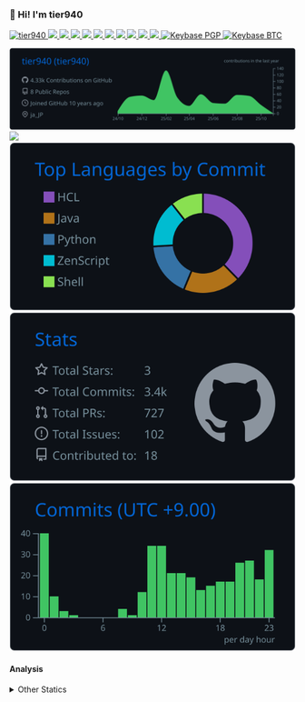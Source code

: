 ### 👋 Hi! I'm tier940

<p align="left"> 
  <a href="https://github.com/tier940/tier940/">
    <img src="https://komarev.com/ghpvc/?username=tier940" alt="tier940" />
  </a>
  <a href="http://twitter.com/tier940">
    <img height="20" src="https://img.shields.io/twitter/follow/tier940?label=Twitter&logo=twitter&style=flat" />
  </a>
  <a href="https://github.com/tier940">
    <img height="20" src="https://img.shields.io/github/followers/tier940?label=follow&logo=github&style=flat" />
  </a>
  <a href="https://www.reddit.com/user/tier940">
    <img height="20" src="https://img.shields.io/reddit/user-karma/combined/tier940?label=Reddit&logo=reddit&style=flat" />
  </a>
  <a href="https://stackoverflow.com/users/17317833/tier940">
    <img height="20" src="https://img.shields.io/stackexchange/stackoverflow/r/17317833?label=StackOverflow&logo=stack-overflow&style=flat" />
  </a>
  <a href="https://zenn.dev/tier940">
    <img height="20" src="https://zenn.badge.nikaera.com/s/tier940/likes" />
  </a>
  <a href="https://zenn.dev/tier940">
    <img height="20" src="https://zenn.badge.nikaera.com/s/tier940/followers" />
  </a>
  <a href="https://zenn.dev/tier940">
    <img height="20" src="https://zenn.badge.nikaera.com/s/tier940/articles" />
  </a>
  <a href="http://qiita.com/tier940">
    <img height="20" src="https://qiita-badge.apiapi.app/s/tier940/posts.svg" />
  </a>
  <a href="http://qiita.com/tier940">
    <img height="20" src="https://qiita-badge.apiapi.app/s/tier940/contributions.svg" />
  </a>
  <a href="https://github.com/tier940/tier940/">
    <img height="20" src="https://github.com/tier940/tier940/actions/workflows/main.yml/badge.svg" />
  </a>
  <a href="https://keybase.io/tier940">
    <img alt="Keybase PGP" src="https://img.shields.io/keybase/pgp/tier940">
  </a>
  <a href="https://keybase.io/tier940">
    <img alt="Keybase BTC" src="https://img.shields.io/keybase/btc/tier940">
  </a>
</p>

[![](https://raw.githubusercontent.com/tier940/tier940/main/profile-summary-card-output/github_dark/0-profile-details.svg)](https://github.com/vn7n24fzkq/github-profile-summary-cards)
[![](https://raw.githubusercontent.com/tier940/tier940/main/profile-summary-card-output/github_dark/1-repos-per-language.svg)](https://github.com/vn7n24fzkq/github-profile-summary-cards) [![](https://raw.githubusercontent.com/tier940/tier940/main/profile-summary-card-output/github_dark/2-most-commit-language.svg)](https://github.com/vn7n24fzkq/github-profile-summary-cards)
[![](https://raw.githubusercontent.com/tier940/tier940/main/profile-summary-card-output/github_dark/3-stats.svg)](https://github.com/vn7n24fzkq/github-profile-summary-cards) [![](https://raw.githubusercontent.com/tier940/tier940/main/profile-summary-card-output/github_dark/4-productive-time.svg)](https://github.com/vn7n24fzkq/github-profile-summary-cards)


#### Analysis
<!-- <img height="150" src="https://github.com/tier940/tier940/blob/master/images/stat.svg" alt="Alternative Text"/> -->

<details>
  <summary>Other Statics</summary>
  <!--START_SECTION:waka-->
![Code Time](http://img.shields.io/badge/Code%20Time-4%2C450%20hrs%2045%20mins-blue)

**🐱 My GitHub Data** 

> 📦 35.2 kB Used in GitHub's Storage 
 > 
> 💼 Opted to Hire
 > 
> 📜 8 Public Repositories 
 > 
> 🔑 5 Private Repositories 
 > 
**I'm an Early 🐤** 

```text
🌞 Morning                2544 commits        ████░░░░░░░░░░░░░░░░░░░░░   16.40 % 
🌆 Daytime                5657 commits        █████████░░░░░░░░░░░░░░░░   36.47 % 
🌃 Evening                5688 commits        █████████░░░░░░░░░░░░░░░░   36.67 % 
🌙 Night                  1621 commits        ███░░░░░░░░░░░░░░░░░░░░░░   10.45 % 
```
📅 **I'm Most Productive on Saturday** 

```text
Monday                   1537 commits        ██░░░░░░░░░░░░░░░░░░░░░░░   09.91 % 
Tuesday                  2527 commits        ████░░░░░░░░░░░░░░░░░░░░░   16.29 % 
Wednesday                1889 commits        ███░░░░░░░░░░░░░░░░░░░░░░   12.18 % 
Thursday                 1627 commits        ███░░░░░░░░░░░░░░░░░░░░░░   10.49 % 
Friday                   2170 commits        ███░░░░░░░░░░░░░░░░░░░░░░   13.99 % 
Saturday                 2932 commits        █████░░░░░░░░░░░░░░░░░░░░   18.90 % 
Sunday                   2828 commits        █████░░░░░░░░░░░░░░░░░░░░   18.23 % 
```


📊 **This Week I Spent My Time On** 

```text
🕑︎ Time Zone: Asia/Tokyo

💬 Programming Languages: 
Other                    37 hrs 21 mins      █████████████████████░░░░   83.38 % 
Java                     5 hrs 25 mins       ███░░░░░░░░░░░░░░░░░░░░░░   12.13 % 
Groovy                   29 mins             ░░░░░░░░░░░░░░░░░░░░░░░░░   01.09 % 
Gradle                   28 mins             ░░░░░░░░░░░░░░░░░░░░░░░░░   01.06 % 
YAML                     22 mins             ░░░░░░░░░░░░░░░░░░░░░░░░░   00.83 % 

🔥 Editors: 
Edge                     36 hrs 47 mins      █████████████████████░░░░   82.10 % 
IntelliJ IDEA            6 hrs 24 mins       ████░░░░░░░░░░░░░░░░░░░░░   14.32 % 
VS Code                  1 hr 5 mins         █░░░░░░░░░░░░░░░░░░░░░░░░   02.44 % 
Chrome                   30 mins             ░░░░░░░░░░░░░░░░░░░░░░░░░   01.14 % 

💻 Operating System: 
Windows                  44 hrs 13 mins      █████████████████████████   98.69 % 
Unknown OS               30 mins             ░░░░░░░░░░░░░░░░░░░░░░░░░   01.14 % 
Linux                    4 mins              ░░░░░░░░░░░░░░░░░░░░░░░░░   00.18 % 
```

**I Mostly Code in Java** 

```text
Java                     16 repos            █████████████░░░░░░░░░░░░   51.61 % 
ZenScript                3 repos             ██░░░░░░░░░░░░░░░░░░░░░░░   09.68 % 
Shell                    2 repos             ██░░░░░░░░░░░░░░░░░░░░░░░   06.45 % 
Python                   2 repos             ██░░░░░░░░░░░░░░░░░░░░░░░   06.45 % 
HTML                     1 repo              █░░░░░░░░░░░░░░░░░░░░░░░░   03.23 % 
```



**Timeline**

![Lines of Code chart](https://raw.githubusercontent.com/tier940/tier940/main/assets/bar_graph.png)


 Last Updated on 12/09/2024 00:33:37 UTC
<!--END_SECTION:waka-->
</details>
